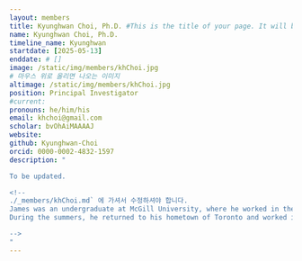 ```yaml
---
layout: members
title: Kyunghwan Choi, Ph.D. #This is the title of your page. It will be displayed in the navigation bar and on the page itself.
name: Kyunghwan Choi, Ph.D.
timeline_name: Kyunghwan
startdate: [2025-05-13]
enddate: # []
image: /static/img/members/khChoi.jpg
# 마우스 위로 올리면 나오는 이미지
altimage: /static/img/members/khChoi.jpg
position: Principal Investigator
#current:
pronouns: he/him/his
email: khchoi@gmail.com
scholar: bvOhAiMAAAAJ
website:
github: Kyunghwan-Choi
orcid: 0000-0002-4832-1597
description: "

To be updated.

<!-- 
./_members/khChoi.md` 에 가셔서 수정하셔야 합니다.
James was an undergraduate at McGill University, where he worked in the lab of [Dr. Francois Fagotto](https://www.crbm.cnrs.fr/team/morphogenesis/?lang=en) on [Xenopus developmental biology](/publications#20974811).
During the summers, he returned to his hometown of Toronto and worked in [Dr. Alan Davidson's lab](http://individual.utoronto.ca/Davidsonlab/) on TetR repressor biophysics and [bacteriophage genomics](/publications#16631788).

-->
"
---
```

